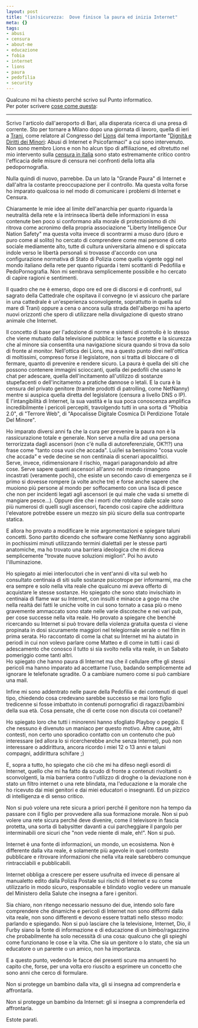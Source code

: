 ```yaml
--- 
layout: post
title: "(in)sicurezza:  Dove finisce la paura ed inizia Internet"
meta: {}
tags: 
- abusi
- censura
- about-me
- educazione
- fobia
- internet
- lions
- paura
- pedofilia
- security
---
```

Qualcuno mi ha chiesto perché scrivo sul Punto informatico.  
Per poter scrivere [cose come questa](http://punto-informatico.it/2247069/PI/Commenti/-in-sicurezza--Dove-finisce-la-paura-ed-inizia-Internet/p.aspx):  
  
---  
  
  
Scrivo l'articolo dall'aeroporto di Bari, alla disperata ricerca di una presa di corrente. Sto per tornare a Milano dopo una giornata di
lavoro, quella di ieri a [Trani][2], come relatore al Congresso del
[Lions][3] dal tema importante "[Dignità e Diritti dei Minori][4]:
Abusi di Internet e Psicofarmaci" a cui sono intervenuto.  
Non sono membro Lions e non ho alcun tipo di affiliazione, ed
oltretutto nel mio intervento sulla [censura in italia][1] sono stato
estremamente critico contro l'efficacia delle misure di censura nei
confronti della lotta alla pedopornografia.  
  
Nulla quindi di nuovo, parrebbe. Da un lato la "Grande Paura" di
Internet e dall'altra la costante preoccupazione per il controllo. Ma
questa volta forse ho imparato qualcosa io nel modo di comunicare i
problemi di Internet e Censura.  
  
<!--more-->

Chiaramente le mie idee al limite dell'anarchia per quanto riguarda la
neutralità della rete e la intrinseca libertà delle informazioni in
essa contenute ben poco si conformano alla morale di protezionismo di
chi ritrova come acronimo della propria associazione "Liberty
Intelligence Our Nation Safety" ma questa volta invece di scontrarmi a
muso duro (duro e puro come al solito) ho cercato di comprendere come
mai persone di ceto sociale mediamente alto, tutte di cultura
universitaria almeno e di spiccata indole verso le libertà personali
si trovasse d'accordo con una configurazione normativa di Stato di
Polizia come quella vigente oggi nel mondo italiano della rete per
quanto riguarda i temi scottanti di Pedofilia e PedoPornografia.
Non mi sembrava semplicemente possibile e ho cercato di capire ragioni
e sentimenti.  
  
Il quadro che ne è emerso, dopo ore ed ore di discorsi e di confronti,
sul sagrato della Cattedrale che ospitava il convegno (e vi assicuro
che parlare in una cattedrale è un'esperienza sconvolgente,
soprattutto in quella sul mare di Trani) oppure a cena o ancora sulla
strada dell'albergo mi ha aperto nuovi orizzonti che spero di
utilizzare nella divulgazione di questo strano animale che  Internet.  
  
Il concetto di base per l'adozione di norme e sistemi di controllo è
lo stesso che viene mutuato dalla televisione pubblica: le fasce
protette e la sicurezza che al minore sia consentita una navigazione
sicura quando si trova da solo di fronte al monitor. Nell'ottica dei
Lions, ma a questo punto direi nell'ottica di moltissimi, compreso
forse il legislatore, non si tratta di bloccare o di fermare, quanto
di prevenire e rendere sicuro. La paura è quella dei siti che possono
contenere immagini scioccanti, quella dei pedofili che usano le chat
per adescare, quella dell'incitamento all'utilizzo di sostanze
stupefacenti o dell'incitamento a pratiche dannose o letali. E la cura
è la censura del privato genitore (tramite prodotti di patrolling,
come NetNanny) mentre si auspica quella diretta del legislatore
(censura a livello DNS o IP).  
E l'intangibilità di Internet, la sua vastità e la sua poca conoscenza
amplifica incredibilmente i pericoli percepiti, travolgendo tutti in
una sorta di "Phobia 2.0", di "Terrore Web", di "Apocalisse Digitale
Cosmica Di Perdizione Totale Del Minore".  
  
Ho imparato diversi anni fa che la cura per prevenire la paura non è
la rassicurazione totale e generale. Non serve a nulla dire ad una
persona terrorizzata dagli ascensori (non c'è nulla di
autoreferenziale, OK?!?) una frase come "tanto cosa vuoi che accada".
Lui/lei sa benissimo "cosa vuole che accada" e vede decine se non
centinaia di scenari apocalittici.  
Serve, invece, ridimensionare il rischio, magari paragonandolo ad
altre cose. Serve sapere quanti ascensori all'anno nel mondo rimangono
incastrati (veramente pochi), che esiste un secondo cavo di emergenza
se il primo si dovesse rompere (a volte anche tre) e forse anche
sapere che muoiono più persone al mondo per soffocamento con una lisca
di pesce che non per incidenti legati agli ascensori (e qui male che
vada si smette di mangiare pesce...). Oppure dire che i morti che
rotolano dalle scale sono più numerosi di quelli sugli ascensori,
facendo così capire che addirittura l'elevatore potrebbe essere un
mezzo sin più sicuro della sua controparte statica.  
  
E allora ho provato a modificare le mie argomentazioni e spiegare
taluni concetti. Sono partito dicendo che software come NetNanny sono
aggirabili in pochissimi minuti utilizzando termini dialettali per le
stesse parti anatomiche, ma ho trovato una barriera ideologica che mi
diceva semplicemente "trovate nuove soluzioni migliori". Poi ho avuto
l'illuminazione.  
  
Ho spiegato ai miei interlocutori che in vent'anni di vita sul web ho
consultato centinaia di siti sulle sostanze psicotrope per informarmi,
ma che era sempre e solo nella vita reale che qualcuno mi aveva
offerto di acquistare le stesse sostanze. Ho spiegato che sono stato
invischiato in centinaia di flame war su Internet, con insulti e
minacce a gogo ma che nella realtà dei fatti le uniche volte in cui
sono tornato a casa più o meno gravemente ammaccato sono state nelle
varie discoteche e nei vari pub, per cose successe nella vita reale.
Ho provato a spiegare che benché ricercando su Internet si può trovare
della violenza gratuita questa ci viene propinata in dosi sicuramente
maggiori nel telegiornale serale o nel film in prima serata. Ho
raccontato di come la chat su Internet mi ha aiutato in periodi in cui
non volevo parlare come Matteo e di come in tutti i casi di
adescamento che conosco il tutto si sia svolto nella vita reale, in un
Sabato pomeriggio come tanti altri.  
Ho spiegato che hanno paura di Internet ma che il cellulare offre gli
stessi pericoli ma hanno imparato ad accettarne l'uso, badando
semplicemente ad ignorare le telefonate sgradite. O a cambiare numero
come si può cambiare una mail.  
  
Infine mi sono addentrato nelle paure della Pedofilia e dei contenuti
di quel tipo, chiedendo cosa credevano sarebbe successo se mai loro
figlio tredicenne si fosse imbattuto in contenuti pornografici di
ragazzi/bambini della sua età. Cosa pensate, che di certe cose non
discuta coi coetanei?  
  
Ho spiegato loro che tutti i minorenni hanno sfogliato Playboy o
peggio. E che nessuno è divenuto un maniaco per questo motivo. Altre
cause, altri contesti, non certo uno sporadico contatto con un
contenuto che può interessare (ed allora lo si ricercherebbe anche
senza Internet), può non interessare o addirittura, ancora ricordo i
miei 12 o 13 anni e taluni compagni, addirittura schifare ;)  
  
E, sopra a tutto, ho spiegato che ciò che mi ha difeso negli esordi di
Internet, quello che mi ha fatto da scudo di fronte a contenuti
rivoltanti o sconvolgenti, la mia barriera contro l'utilizzo di droghe
o la deviazione non è stato un filtro internet o una rete blindata, ma
l'educazione e la morale che ho ricevuto dai miei genitori e dai miei
educatori o insegnanti. Ed un pizzico di intelligenza e di senso
critico.  
  
Non si può volere una rete sicura a priori perché il genitore non ha
tempo da passare con il figlio per provvedere alla sua formazione
morale. Non si può volere una rete sicura perché deve divenire, come
il televisore in fascia protetta, una sorta di babysitter davanti a
cui parcheggiare il pargolo per interminabili ore sicuri che "non vede
niente di male, eh!". Non si può.  
  
Internet è una fonte di informazioni, un mondo, un ecosistema. Non è
differente dalla vita reale, è solamente più agevole in quel contesto
pubblicare e ritrovare informazioni che nella vita reale sarebbero
comunque rintracciabili e pubblicabili.  
  
Internet obbliga a crescere per essere usufruita ed invece di pensare
al manualetto edito dalla Polizia Postale sui rischi di Internet e su
come utilizzarlo in modo sicuro, responsabile e blindato voglio vedere
un manuale del Ministero della Salute che insegna a fare i genitori.  
  
Sia chiaro, non ritengo necessario nessuno dei due, intendo solo fare
comprendere che dinamiche e pericoli di Internet non sono difformi
dalla vita reale, non sono differenti e devono essere trattati nello
stesso modo: parlando e spiegando. Non si può lasciare che la
televisione, Internet, Dio, il Furby siano la fonte di informazione e
di educazione di un bimbo/ragazzino che probabilmente ha solo
necessità di una cosa: qualcuno che gli spieghi come funzionano le
cose e la vita. Che sia un genitore o lo stato, che sia un educatore o
un parente o un amico, non ha importanza.  
  
E a questo punto, vedendo le facce dei presenti scure ma annuenti ho
capito che, forse, per una volta ero riuscito a esprimere un concetto
che sono anni che cerco di formulare.  
  
Non si protegge un bambino dalla vita, gli si insegna ad comprenderla
e affrontarla.  
  
Non si protegge un bambino da Internet: gli si insegna a comprenderla
ed affrontarla.  
  
Estote parati.  
  
  
[1]: http://www.lastknight.com/2007/03/03/eludere-i-controlli-di-polizia-il-video-completo/
[2]: http://it.wikipedia.org/wiki/Trani
[3]: http://en.wikipedia.org/wiki/Lions_Clubs_International
[4]: http://www.temadistudionazionalelions.org/index.php?option=com_content&task=view&id=13&Itemid=1  
  
 
